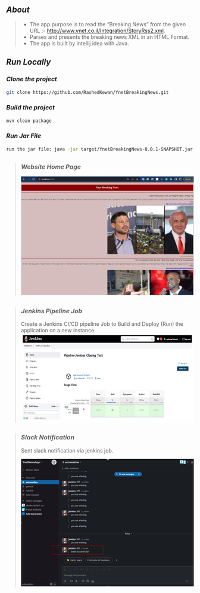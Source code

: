 ## *About*
> * The app purpose is to read the “Breaking News” from the given URL :- http://www.ynet.co.il/Integration/StoryRss2.xml.
> * Parses and presents the breaking news XML in an HTML Format.
> * The app is built by intellij idea with Java.

## *Run Locally*
### *Clone the project*
```bash
git clone https://github.com/RashedKewan/YnetBreakingNews.git
```
### *Build the project*
```bash
mvn clean package
```
### *Run Jar File*
```bash
run the jar file: java -jar target/YnetBreakingNews-0.0.1-SNAPSHOT.jar
```
##
> ### *Website Home Page*
> ![](ynet-news-page.png)
##
##
> ### *Jenkins Pipeline Job*
> Create a Jenkins CI/CD pipeline Job to Build and Deploy (Run) the application on a new instance.
> ![](jenkins-pipeline-img.png)
##
##
> ### *Slack Notification*
> Sent slack notification via jenkins job.
>
> ![](slack-notification.png)
